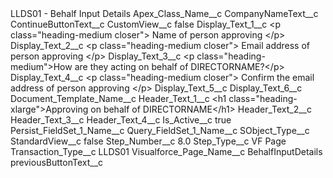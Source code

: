 <?xml version="1.0" encoding="UTF-8"?>
<CustomMetadata xmlns="http://soap.sforce.com/2006/04/metadata" xmlns:xsi="http://www.w3.org/2001/XMLSchema-instance" xmlns:xsd="http://www.w3.org/2001/XMLSchema">
    <label>LLDS01 - Behalf Input Details</label>
    <values>
        <field>Apex_Class_Name__c</field>
        <value xsi:nil="true"/>
    </values>
    <values>
        <field>CompanyNameText__c</field>
        <value xsi:nil="true"/>
    </values>
    <values>
        <field>ContinueButtonText__c</field>
        <value xsi:nil="true"/>
    </values>
    <values>
        <field>CustomView__c</field>
        <value xsi:type="xsd:boolean">false</value>
    </values>
    <values>
        <field>Display_Text_1__c</field>
        <value xsi:type="xsd:string">&lt;p class=&quot;heading-medium closer&quot;&gt;
Name of person approving
&lt;/p&gt;</value>
    </values>
    <values>
        <field>Display_Text_2__c</field>
        <value xsi:type="xsd:string">&lt;p class=&quot;heading-medium closer&quot;&gt;
Email address of person approving
&lt;/p&gt;</value>
    </values>
    <values>
        <field>Display_Text_3__c</field>
        <value xsi:type="xsd:string">&lt;p class=&quot;heading-medium&quot;&gt;How are they acting on behalf of DIRECTORNAME?&lt;/p&gt;</value>
    </values>
    <values>
        <field>Display_Text_4__c</field>
        <value xsi:type="xsd:string">&lt;p class=&quot;heading-medium closer&quot;&gt;
Confirm the email address of person approving
&lt;/p&gt;</value>
    </values>
    <values>
        <field>Display_Text_5__c</field>
        <value xsi:nil="true"/>
    </values>
    <values>
        <field>Display_Text_6__c</field>
        <value xsi:nil="true"/>
    </values>
    <values>
        <field>Document_Template_Name__c</field>
        <value xsi:nil="true"/>
    </values>
    <values>
        <field>Header_Text_1__c</field>
        <value xsi:type="xsd:string">&lt;h1 class=&quot;heading-xlarge&quot;&gt;Approving on behalf of DIRECTORNAME&lt;/h1&gt;</value>
    </values>
    <values>
        <field>Header_Text_2__c</field>
        <value xsi:nil="true"/>
    </values>
    <values>
        <field>Header_Text_3__c</field>
        <value xsi:nil="true"/>
    </values>
    <values>
        <field>Header_Text_4__c</field>
        <value xsi:nil="true"/>
    </values>
    <values>
        <field>Is_Active__c</field>
        <value xsi:type="xsd:boolean">true</value>
    </values>
    <values>
        <field>Persist_FieldSet_1_Name__c</field>
        <value xsi:nil="true"/>
    </values>
    <values>
        <field>Query_FieldSet_1_Name__c</field>
        <value xsi:nil="true"/>
    </values>
    <values>
        <field>SObject_Type__c</field>
        <value xsi:nil="true"/>
    </values>
    <values>
        <field>StandardView__c</field>
        <value xsi:type="xsd:boolean">false</value>
    </values>
    <values>
        <field>Step_Number__c</field>
        <value xsi:type="xsd:double">8.0</value>
    </values>
    <values>
        <field>Step_Type__c</field>
        <value xsi:type="xsd:string">VF Page</value>
    </values>
    <values>
        <field>Transaction_Type__c</field>
        <value xsi:type="xsd:string">LLDS01</value>
    </values>
    <values>
        <field>Visualforce_Page_Name__c</field>
        <value xsi:type="xsd:string">BehalfInputDetails</value>
    </values>
    <values>
        <field>previousButtonText__c</field>
        <value xsi:nil="true"/>
    </values>
</CustomMetadata>
